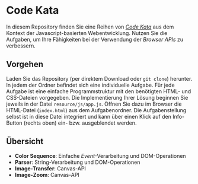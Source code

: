 # Code Kata

In diesem Repository finden Sie eine Reihen von [*Code Kata*](https://en.wikipedia.org/wiki/Kata_(programming)) aus dem Kontext der Javascript-basierten Webentwicklung. Nutzen Sie die Aufgaben, um Ihre Fähigkeiten bei der Verwendung der *Browser APIs* zu verbessern.

## Vorgehen

Laden Sie das Repository (per direktem Download oder `git clone`) herunter. In jedem der Ordner befindet sich eine individuelle Aufgabe. Für jede Aufgabe ist eine einfache Programmstruktur mit den benötigten HTML- und CSS-Dateien vorgegeben. Die Implementierung Ihrer Lösung beginnen Sie jeweils in der Datei `resource/js/app.js`. Öffnen Sie dazu im Browser die HTML-Datei (`index.html`) aus dem Aufgabenordner. Die Aufgabenstellung selbst ist in diese Datei integriert und kann über einen Klick auf den Info-Button (rechts oben) ein- bzw. ausgeblendet werden.

## Übersicht

- **Color Sequence**: Einfache *Event*-Verarbeitung und DOM-Operationen
- **Parser**: String-Verarbeitung und DOM-Operationen
- **Image-Transfer**: Canvas-API
- **Image-Zoom**: Canvas-API